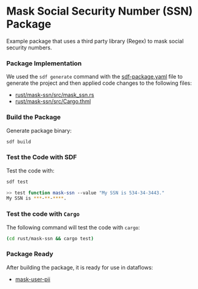 # Mask Social Security Number (SSN) Package

Example package that uses a third party library (Regex) to mask social security numbers.


### Package Implementation

We used the `sdf generate` command with the [sdf-package.yaml](./sdf-package.yaml) file to generate the project and then applied code changes to the following files:

* [rust/mask-ssn/src/mask_ssn.rs](./rust/mask-ssn/src/mask_ssn.rs)
* [rust/mask-ssn/src/Cargo.thml](./rust/mask-ssn/Cargo.toml)


### Build the Package

Generate package binary:

```bash
sdf build
```

### Test the Code with SDF

Test the code with:

```bash
sdf test
```

```bash
>> test function mask-ssn --value "My SSN is 534-34-3443."
My SSN is ***-**-****.
```

### Test the code with `Cargo`

The following command will test the code with `cargo`:

```bash
(cd rust/mask-ssn && cargo test)
```

### Package Ready

After building the package, it is ready for use in dataflows:
* [mask-user-pii](../../dataflows/mask-user-pii/README.MD)


[Install SDF]: /README.MD#prerequisites
